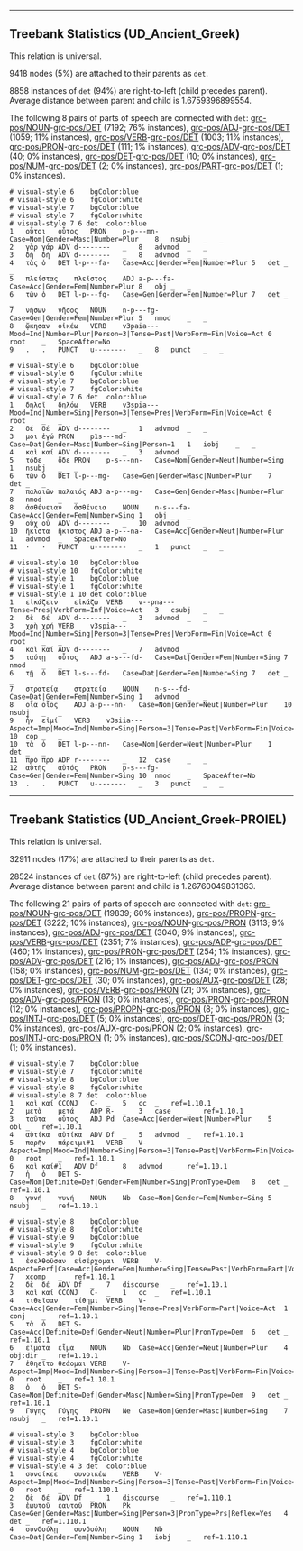 

--------------------------------------------------------------------------------

## Treebank Statistics (UD_Ancient_Greek)

This relation is universal.

9418 nodes (5%) are attached to their parents as `det`.

8858 instances of `det` (94%) are right-to-left (child precedes parent).
Average distance between parent and child is 1.6759396899554.

The following 8 pairs of parts of speech are connected with `det`: [grc-pos/NOUN]()-[grc-pos/DET]() (7192; 76% instances), [grc-pos/ADJ]()-[grc-pos/DET]() (1059; 11% instances), [grc-pos/VERB]()-[grc-pos/DET]() (1003; 11% instances), [grc-pos/PRON]()-[grc-pos/DET]() (111; 1% instances), [grc-pos/ADV]()-[grc-pos/DET]() (40; 0% instances), [grc-pos/DET]()-[grc-pos/DET]() (10; 0% instances), [grc-pos/NUM]()-[grc-pos/DET]() (2; 0% instances), [grc-pos/PART]()-[grc-pos/DET]() (1; 0% instances).


~~~ conllu
# visual-style 6	bgColor:blue
# visual-style 6	fgColor:white
# visual-style 7	bgColor:blue
# visual-style 7	fgColor:white
# visual-style 7 6 det	color:blue
1	οὗτοι	οὗτος	PRON	p-p---mn-	Case=Nom|Gender=Masc|Number=Plur	8	nsubj	_	_
2	γὰρ	γάρ	ADV	d--------	_	8	advmod	_	_
3	δὴ	δή	ADV	d--------	_	8	advmod	_	_
4	τὰς	ὁ	DET	l-p---fa-	Case=Acc|Gender=Fem|Number=Plur	5	det	_	_
5	πλείστας	πλεῖστος	ADJ	a-p---fa-	Case=Acc|Gender=Fem|Number=Plur	8	obj	_	_
6	τῶν	ὁ	DET	l-p---fg-	Case=Gen|Gender=Fem|Number=Plur	7	det	_	_
7	νήσων	νῆσος	NOUN	n-p---fg-	Case=Gen|Gender=Fem|Number=Plur	5	nmod	_	_
8	ᾤκησαν	οἰκέω	VERB	v3paia---	Mood=Ind|Number=Plur|Person=3|Tense=Past|VerbForm=Fin|Voice=Act	0	root	_	SpaceAfter=No
9	.	.	PUNCT	u--------	_	8	punct	_	_

~~~


~~~ conllu
# visual-style 6	bgColor:blue
# visual-style 6	fgColor:white
# visual-style 7	bgColor:blue
# visual-style 7	fgColor:white
# visual-style 7 6 det	color:blue
1	δηλοῖ	δηλόω	VERB	v3spia---	Mood=Ind|Number=Sing|Person=3|Tense=Pres|VerbForm=Fin|Voice=Act	0	root	_	_
2	δέ	δέ	ADV	d--------	_	1	advmod	_	_
3	μοι	ἐγώ	PRON	p1s---md-	Case=Dat|Gender=Masc|Number=Sing|Person=1	1	iobj	_	_
4	καὶ	καί	ADV	d--------	_	3	advmod	_	_
5	τόδε	ὅδε	PRON	p-s---nn-	Case=Nom|Gender=Neut|Number=Sing	1	nsubj	_	_
6	τῶν	ὁ	DET	l-p---mg-	Case=Gen|Gender=Masc|Number=Plur	7	det	_	_
7	παλαιῶν	παλαιός	ADJ	a-p---mg-	Case=Gen|Gender=Masc|Number=Plur	8	nmod	_	_
8	ἀσθένειαν	ἀσθένεια	NOUN	n-s---fa-	Case=Acc|Gender=Fem|Number=Sing	1	obj	_	_
9	οὐχ	οὐ	ADV	d--------	_	10	advmod	_	_
10	ἥκιστα	ἥκιστος	ADJ	a-p---na-	Case=Acc|Gender=Neut|Number=Plur	1	advmod	_	SpaceAfter=No
11	·	·	PUNCT	u--------	_	1	punct	_	_

~~~


~~~ conllu
# visual-style 10	bgColor:blue
# visual-style 10	fgColor:white
# visual-style 1	bgColor:blue
# visual-style 1	fgColor:white
# visual-style 1 10 det	color:blue
1	εἰκάζειν	εἰκάζω	VERB	v--pna---	Tense=Pres|VerbForm=Inf|Voice=Act	3	csubj	_	_
2	δὲ	δέ	ADV	d--------	_	3	advmod	_	_
3	χρὴ	χρή	VERB	v3spia---	Mood=Ind|Number=Sing|Person=3|Tense=Pres|VerbForm=Fin|Voice=Act	0	root	_	_
4	καὶ	καί	ADV	d--------	_	7	advmod	_	_
5	ταύτῃ	οὗτος	ADJ	a-s---fd-	Case=Dat|Gender=Fem|Number=Sing	7	nmod	_	_
6	τῇ	ὁ	DET	l-s---fd-	Case=Dat|Gender=Fem|Number=Sing	7	det	_	_
7	στρατείᾳ	στρατεία	NOUN	n-s---fd-	Case=Dat|Gender=Fem|Number=Sing	1	advmod	_	_
8	οἷα	οἷος	ADJ	a-p---nn-	Case=Nom|Gender=Neut|Number=Plur	10	nsubj	_	_
9	ἦν	εἰμί	VERB	v3siia---	Aspect=Imp|Mood=Ind|Number=Sing|Person=3|Tense=Past|VerbForm=Fin|Voice=Act	10	cop	_	_
10	τὰ	ὁ	DET	l-p---nn-	Case=Nom|Gender=Neut|Number=Plur	1	det	_	_
11	πρὸ	πρό	ADP	r--------	_	12	case	_	_
12	αὐτῆς	αὐτός	PRON	p-s---fg-	Case=Gen|Gender=Fem|Number=Sing	10	nmod	_	SpaceAfter=No
13	.	.	PUNCT	u--------	_	3	punct	_	_

~~~




--------------------------------------------------------------------------------

## Treebank Statistics (UD_Ancient_Greek-PROIEL)

This relation is universal.

32911 nodes (17%) are attached to their parents as `det`.

28524 instances of `det` (87%) are right-to-left (child precedes parent).
Average distance between parent and child is 1.26760049831363.

The following 21 pairs of parts of speech are connected with `det`: [grc-pos/NOUN]()-[grc-pos/DET]() (19839; 60% instances), [grc-pos/PROPN]()-[grc-pos/DET]() (3222; 10% instances), [grc-pos/NOUN]()-[grc-pos/PRON]() (3113; 9% instances), [grc-pos/ADJ]()-[grc-pos/DET]() (3040; 9% instances), [grc-pos/VERB]()-[grc-pos/DET]() (2351; 7% instances), [grc-pos/ADP]()-[grc-pos/DET]() (460; 1% instances), [grc-pos/PRON]()-[grc-pos/DET]() (254; 1% instances), [grc-pos/ADV]()-[grc-pos/DET]() (216; 1% instances), [grc-pos/ADJ]()-[grc-pos/PRON]() (158; 0% instances), [grc-pos/NUM]()-[grc-pos/DET]() (134; 0% instances), [grc-pos/DET]()-[grc-pos/DET]() (30; 0% instances), [grc-pos/AUX]()-[grc-pos/DET]() (28; 0% instances), [grc-pos/VERB]()-[grc-pos/PRON]() (21; 0% instances), [grc-pos/ADV]()-[grc-pos/PRON]() (13; 0% instances), [grc-pos/PRON]()-[grc-pos/PRON]() (12; 0% instances), [grc-pos/PROPN]()-[grc-pos/PRON]() (8; 0% instances), [grc-pos/INTJ]()-[grc-pos/DET]() (5; 0% instances), [grc-pos/DET]()-[grc-pos/PRON]() (3; 0% instances), [grc-pos/AUX]()-[grc-pos/PRON]() (2; 0% instances), [grc-pos/INTJ]()-[grc-pos/PRON]() (1; 0% instances), [grc-pos/SCONJ]()-[grc-pos/DET]() (1; 0% instances).


~~~ conllu
# visual-style 7	bgColor:blue
# visual-style 7	fgColor:white
# visual-style 8	bgColor:blue
# visual-style 8	fgColor:white
# visual-style 8 7 det	color:blue
1	καὶ	καί	CCONJ	C-	_	5	cc	_	ref=1.10.1
2	μετὰ	μετά	ADP	R-	_	3	case	_	ref=1.10.1
3	ταῦτα	οὗτος	ADJ	Pd	Case=Acc|Gender=Neut|Number=Plur	5	obl	_	ref=1.10.1
4	αὐτίκα	αὐτίκα	ADV	Df	_	5	advmod	_	ref=1.10.1
5	παρῆν	πάρειμι#1	VERB	V-	Aspect=Imp|Mood=Ind|Number=Sing|Person=3|Tense=Past|VerbForm=Fin|Voice=Act	0	root	_	ref=1.10.1
6	καὶ	καί#1	ADV	Df	_	8	advmod	_	ref=1.10.1
7	ἡ	ὁ	DET	S-	Case=Nom|Definite=Def|Gender=Fem|Number=Sing|PronType=Dem	8	det	_	ref=1.10.1
8	γυνή	γυνή	NOUN	Nb	Case=Nom|Gender=Fem|Number=Sing	5	nsubj	_	ref=1.10.1

~~~


~~~ conllu
# visual-style 8	bgColor:blue
# visual-style 8	fgColor:white
# visual-style 9	bgColor:blue
# visual-style 9	fgColor:white
# visual-style 9 8 det	color:blue
1	ἐσελθοῦσαν	εἰσέρχομαι	VERB	V-	Aspect=Perf|Case=Acc|Gender=Fem|Number=Sing|Tense=Past|VerbForm=Part|Voice=Act	7	xcomp	_	ref=1.10.1
2	δὲ	δέ	ADV	Df	_	7	discourse	_	ref=1.10.1
3	καὶ	καί	CCONJ	C-	_	1	cc	_	ref=1.10.1
4	τιθεῖσαν	τίθημι	VERB	V-	Case=Acc|Gender=Fem|Number=Sing|Tense=Pres|VerbForm=Part|Voice=Act	1	conj	_	ref=1.10.1
5	τὰ	ὁ	DET	S-	Case=Acc|Definite=Def|Gender=Neut|Number=Plur|PronType=Dem	6	det	_	ref=1.10.1
6	εἵματα	εἷμα	NOUN	Nb	Case=Acc|Gender=Neut|Number=Plur	4	obj:dir	_	ref=1.10.1
7	ἐθηεῖτο	θεάομαι	VERB	V-	Aspect=Imp|Mood=Ind|Number=Sing|Person=3|Tense=Past|VerbForm=Fin|Voice=Mid	0	root	_	ref=1.10.1
8	ὁ	ὁ	DET	S-	Case=Nom|Definite=Def|Gender=Masc|Number=Sing|PronType=Dem	9	det	_	ref=1.10.1
9	Γύγης	Γύγης	PROPN	Ne	Case=Nom|Gender=Masc|Number=Sing	7	nsubj	_	ref=1.10.1

~~~


~~~ conllu
# visual-style 3	bgColor:blue
# visual-style 3	fgColor:white
# visual-style 4	bgColor:blue
# visual-style 4	fgColor:white
# visual-style 4 3 det	color:blue
1	συνοίκεε	συνοικέω	VERB	V-	Aspect=Imp|Mood=Ind|Number=Sing|Person=3|Tense=Past|VerbForm=Fin|Voice=Act	0	root	_	ref=1.110.1
2	δὲ	δέ	ADV	Df	_	1	discourse	_	ref=1.110.1
3	ἑωυτοῦ	ἑαυτοῦ	PRON	Pk	Case=Gen|Gender=Masc|Number=Sing|Person=3|PronType=Prs|Reflex=Yes	4	det	_	ref=1.110.1
4	συνδούλῃ	συνδούλη	NOUN	Nb	Case=Dat|Gender=Fem|Number=Sing	1	iobj	_	ref=1.110.1

~~~



